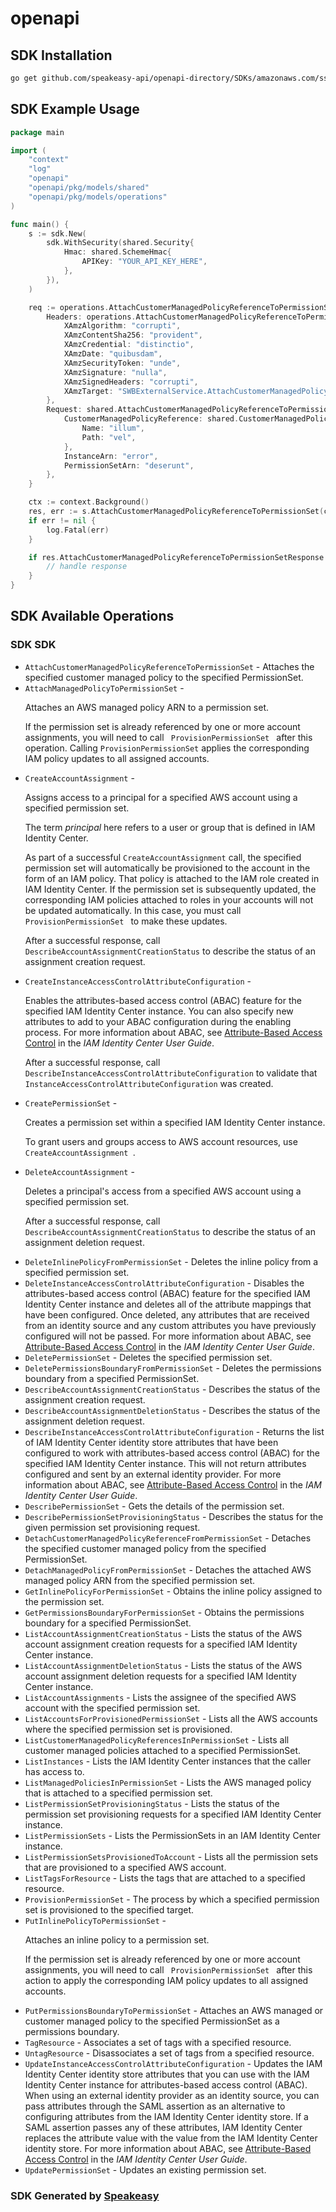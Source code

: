 # openapi

<!-- Start SDK Installation -->
## SDK Installation

```bash
go get github.com/speakeasy-api/openapi-directory/SDKs/amazonaws.com/sso-admin/2020-07-20/go
```
<!-- End SDK Installation -->

## SDK Example Usage
<!-- Start SDK Example Usage -->
```go
package main

import (
    "context"
    "log"
    "openapi"
    "openapi/pkg/models/shared"
    "openapi/pkg/models/operations"
)

func main() {
    s := sdk.New(
        sdk.WithSecurity(shared.Security{
            Hmac: shared.SchemeHmac{
                APIKey: "YOUR_API_KEY_HERE",
            },
        }),
    )

    req := operations.AttachCustomerManagedPolicyReferenceToPermissionSetRequest{
        Headers: operations.AttachCustomerManagedPolicyReferenceToPermissionSetHeaders{
            XAmzAlgorithm: "corrupti",
            XAmzContentSha256: "provident",
            XAmzCredential: "distinctio",
            XAmzDate: "quibusdam",
            XAmzSecurityToken: "unde",
            XAmzSignature: "nulla",
            XAmzSignedHeaders: "corrupti",
            XAmzTarget: "SWBExternalService.AttachCustomerManagedPolicyReferenceToPermissionSet",
        },
        Request: shared.AttachCustomerManagedPolicyReferenceToPermissionSetRequest{
            CustomerManagedPolicyReference: shared.CustomerManagedPolicyReference{
                Name: "illum",
                Path: "vel",
            },
            InstanceArn: "error",
            PermissionSetArn: "deserunt",
        },
    }

    ctx := context.Background()
    res, err := s.AttachCustomerManagedPolicyReferenceToPermissionSet(ctx, req)
    if err != nil {
        log.Fatal(err)
    }

    if res.AttachCustomerManagedPolicyReferenceToPermissionSetResponse != nil {
        // handle response
    }
}
```
<!-- End SDK Example Usage -->

<!-- Start SDK Available Operations -->
## SDK Available Operations

### SDK SDK

* `AttachCustomerManagedPolicyReferenceToPermissionSet` - Attaches the specified customer managed policy to the specified <a>PermissionSet</a>.
* `AttachManagedPolicyToPermissionSet` - <p>Attaches an AWS managed policy ARN to a permission set.</p> <note> <p>If the permission set is already referenced by one or more account assignments, you will need to call <code> <a>ProvisionPermissionSet</a> </code> after this operation. Calling <code>ProvisionPermissionSet</code> applies the corresponding IAM policy updates to all assigned accounts.</p> </note>
* `CreateAccountAssignment` - <p>Assigns access to a principal for a specified AWS account using a specified permission set.</p> <note> <p>The term <i>principal</i> here refers to a user or group that is defined in IAM Identity Center.</p> </note> <note> <p>As part of a successful <code>CreateAccountAssignment</code> call, the specified permission set will automatically be provisioned to the account in the form of an IAM policy. That policy is attached to the IAM role created in IAM Identity Center. If the permission set is subsequently updated, the corresponding IAM policies attached to roles in your accounts will not be updated automatically. In this case, you must call <code> <a>ProvisionPermissionSet</a> </code> to make these updates.</p> </note> <note> <p> After a successful response, call <code>DescribeAccountAssignmentCreationStatus</code> to describe the status of an assignment creation request. </p> </note>
* `CreateInstanceAccessControlAttributeConfiguration` - <p>Enables the attributes-based access control (ABAC) feature for the specified IAM Identity Center instance. You can also specify new attributes to add to your ABAC configuration during the enabling process. For more information about ABAC, see <a href="/singlesignon/latest/userguide/abac.html">Attribute-Based Access Control</a> in the <i>IAM Identity Center User Guide</i>.</p> <note> <p>After a successful response, call <code>DescribeInstanceAccessControlAttributeConfiguration</code> to validate that <code>InstanceAccessControlAttributeConfiguration</code> was created.</p> </note>
* `CreatePermissionSet` - <p>Creates a permission set within a specified IAM Identity Center instance.</p> <note> <p>To grant users and groups access to AWS account resources, use <code> <a>CreateAccountAssignment</a> </code>.</p> </note>
* `DeleteAccountAssignment` - <p>Deletes a principal's access from a specified AWS account using a specified permission set.</p> <note> <p>After a successful response, call <code>DescribeAccountAssignmentCreationStatus</code> to describe the status of an assignment deletion request.</p> </note>
* `DeleteInlinePolicyFromPermissionSet` - Deletes the inline policy from a specified permission set.
* `DeleteInstanceAccessControlAttributeConfiguration` - Disables the attributes-based access control (ABAC) feature for the specified IAM Identity Center instance and deletes all of the attribute mappings that have been configured. Once deleted, any attributes that are received from an identity source and any custom attributes you have previously configured will not be passed. For more information about ABAC, see <a href="/singlesignon/latest/userguide/abac.html">Attribute-Based Access Control</a> in the <i>IAM Identity Center User Guide</i>.
* `DeletePermissionSet` - Deletes the specified permission set.
* `DeletePermissionsBoundaryFromPermissionSet` - Deletes the permissions boundary from a specified <a>PermissionSet</a>.
* `DescribeAccountAssignmentCreationStatus` - Describes the status of the assignment creation request.
* `DescribeAccountAssignmentDeletionStatus` - Describes the status of the assignment deletion request.
* `DescribeInstanceAccessControlAttributeConfiguration` - Returns the list of IAM Identity Center identity store attributes that have been configured to work with attributes-based access control (ABAC) for the specified IAM Identity Center instance. This will not return attributes configured and sent by an external identity provider. For more information about ABAC, see <a href="/singlesignon/latest/userguide/abac.html">Attribute-Based Access Control</a> in the <i>IAM Identity Center User Guide</i>.
* `DescribePermissionSet` - Gets the details of the permission set.
* `DescribePermissionSetProvisioningStatus` - Describes the status for the given permission set provisioning request.
* `DetachCustomerManagedPolicyReferenceFromPermissionSet` - Detaches the specified customer managed policy from the specified <a>PermissionSet</a>.
* `DetachManagedPolicyFromPermissionSet` - Detaches the attached AWS managed policy ARN from the specified permission set.
* `GetInlinePolicyForPermissionSet` - Obtains the inline policy assigned to the permission set.
* `GetPermissionsBoundaryForPermissionSet` - Obtains the permissions boundary for a specified <a>PermissionSet</a>.
* `ListAccountAssignmentCreationStatus` - Lists the status of the AWS account assignment creation requests for a specified IAM Identity Center instance.
* `ListAccountAssignmentDeletionStatus` - Lists the status of the AWS account assignment deletion requests for a specified IAM Identity Center instance.
* `ListAccountAssignments` - Lists the assignee of the specified AWS account with the specified permission set.
* `ListAccountsForProvisionedPermissionSet` - Lists all the AWS accounts where the specified permission set is provisioned.
* `ListCustomerManagedPolicyReferencesInPermissionSet` - Lists all customer managed policies attached to a specified <a>PermissionSet</a>.
* `ListInstances` - Lists the IAM Identity Center instances that the caller has access to.
* `ListManagedPoliciesInPermissionSet` - Lists the AWS managed policy that is attached to a specified permission set.
* `ListPermissionSetProvisioningStatus` - Lists the status of the permission set provisioning requests for a specified IAM Identity Center instance.
* `ListPermissionSets` - Lists the <a>PermissionSet</a>s in an IAM Identity Center instance.
* `ListPermissionSetsProvisionedToAccount` - Lists all the permission sets that are provisioned to a specified AWS account.
* `ListTagsForResource` - Lists the tags that are attached to a specified resource.
* `ProvisionPermissionSet` - The process by which a specified permission set is provisioned to the specified target.
* `PutInlinePolicyToPermissionSet` - <p>Attaches an inline policy to a permission set.</p> <note> <p>If the permission set is already referenced by one or more account assignments, you will need to call <code> <a>ProvisionPermissionSet</a> </code> after this action to apply the corresponding IAM policy updates to all assigned accounts.</p> </note>
* `PutPermissionsBoundaryToPermissionSet` - Attaches an AWS managed or customer managed policy to the specified <a>PermissionSet</a> as a permissions boundary.
* `TagResource` - Associates a set of tags with a specified resource.
* `UntagResource` - Disassociates a set of tags from a specified resource.
* `UpdateInstanceAccessControlAttributeConfiguration` - Updates the IAM Identity Center identity store attributes that you can use with the IAM Identity Center instance for attributes-based access control (ABAC). When using an external identity provider as an identity source, you can pass attributes through the SAML assertion as an alternative to configuring attributes from the IAM Identity Center identity store. If a SAML assertion passes any of these attributes, IAM Identity Center replaces the attribute value with the value from the IAM Identity Center identity store. For more information about ABAC, see <a href="/singlesignon/latest/userguide/abac.html">Attribute-Based Access Control</a> in the <i>IAM Identity Center User Guide</i>.
* `UpdatePermissionSet` - Updates an existing permission set.
<!-- End SDK Available Operations -->

### SDK Generated by [Speakeasy](https://docs.speakeasyapi.dev/docs/using-speakeasy/client-sdks)
